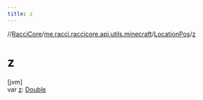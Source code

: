 ```yaml
---
title: z
---
```

//[RacciCore](../../../index.html)/[me.racci.raccicore.api.utils.minecraft](../index.html)/[LocationPos](index.html)/[z](z.html)



# z



[jvm]\
var [z](z.html): [Double](https://kotlinlang.org/api/latest/jvm/stdlib/kotlin/-double/index.html)





